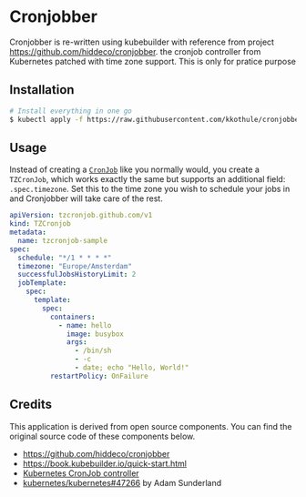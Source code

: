 # Cronjobber

Cronjobber is re-written using kubebuilder with reference from project https://github.com/hiddeco/cronjobber. the cronjob controller from Kubernetes patched with time zone support.
This is only for pratice purpose

## Installation

```sh
# Install everything in one go
$ kubectl apply -f https://raw.githubusercontent.com/kkothule/cronjobber/main/deploy/manifests.yaml
```

## Usage

Instead of creating a [`CronJob`](https://kubernetes.io/docs/tasks/job/automated-tasks-with-cron-jobs/)
like you normally would, you create a `TZCronJob`, which works exactly
the same but supports an additional field: `.spec.timezone`. Set this
to the time zone you wish to schedule your jobs in and Cronjobber will
take care of the rest.

```yaml
apiVersion: tzcronjob.github.com/v1
kind: TZCronjob
metadata:
  name: tzcronjob-sample
spec:
  schedule: "*/1 * * * *"
  timezone: "Europe/Amsterdam"
  successfulJobsHistoryLimit: 2
  jobTemplate:
    spec:
      template:
        spec:
          containers:
            - name: hello
              image: busybox
              args:
                - /bin/sh
                - -c
                - date; echo "Hello, World!"
          restartPolicy: OnFailure
```

## Credits

This application is derived from open source components. You can find
the original source code of these components below.

* https://github.com/hiddeco/cronjobber
* https://book.kubebuilder.io/quick-start.html
* [Kubernetes CronJob controller](https://github.com/kubernetes/kubernetes/tree/v1.13.3/pkg/controller/cronjob)
* [kubernetes/kubernetes#47266](https://github.com/kubernetes/kubernetes/pull/47266) by Adam Sunderland
